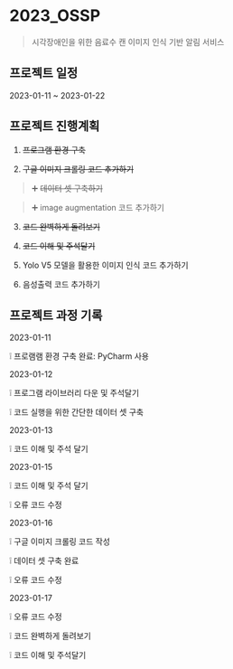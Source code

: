 # 2023_OSSP

> 시각장애인을 위한 음료수 캔 이미지 인식 기반 알림 서비스

## 프로젝트 일정

2023-01-11 ~ 2023-01-22

## 프로젝트 진행계획

1. ~~프로그램 환경 구축~~

2. ~~구글 이미지 크롤링 코드 추가하기~~

> ➕ ~~데이터 셋 구축하기~~

> ➕ image augmentation 코드 추가하기

3. ~~코드 완벽하게 돌려보기~~

4. ~~코드 이해 및 주석달기~~

5. Yolo V5 모델을 활용한 이미지 인식 코드 추가하기

6. 음성출력 코드 추가하기

## 프로젝트 과정 기록

2023-01-11

❕ 프로램램 환경 구축 완료: PyCharm 사용

2023-01-12

❕ 프로그램 라이브러리 다운 및 주석달기

❕ 코드 실행을 위한 간단한 데이터 셋 구축

2023-01-13

❕ 코드 이해 및 주석 달기

2023-01-15

❕ 코드 이해 및 주석 달기

❕ 오류 코드 수정

2023-01-16

❕ 구글 이미지 크롤링 코드 작성

❕ 데이터 셋 구축 완료

❕ 오류 코드 수정

2023-01-17

❕ 오류 코드 수정

❕ 코드 완벽하게 돌려보기

❕ 코드 이해 및 주석달기
